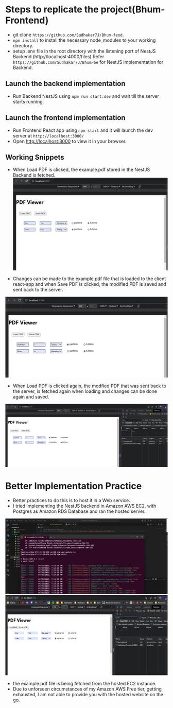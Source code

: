 # Steps to replicate the project(Bhum-Frontend)

- git clone `https://github.com/Sudhakar7J/Bhum-fend`.
- `npm install` to install the necessary node_modules to your working directory.
- setup .env file in the root directory with the listening port of NestJS Backend (http://localhost:4000/files) Refer `https://github.com/Sudhakar7J/Bhum-be` for NestJS implementation for Backend.

## **Launch the backend implementation**

- Run Backend NestJS using `npm run start:dev` and wait till the server starts running.

## **Launch the frontend implementation**

- Run Frontend React app using `npm start` and it will launch the dev server at `http://localhost:3000/`
- Open [http://localhost:3000](http://localhost:3000) to view it in your browser.

## Working Snippets

- When Load PDF is clicked, the example.pdf stored in the NestJS Backend is fetched.
  ![Alt text](image.png)

- Changes can be made to the example.pdf file that is loaded to the client react-app and when Save PDF is clicked, the modified PDF is saved and sent back to the server.

![Alt text](image-1.png)

- When Load PDF is clicked again, the modfied PDF that was sent back to the server, is fetched again when loading and changes can be done again and saved.

![Alt text](image-2.png)

# Better Implementation Practice

- Better practices to do this is to host it in a Web service.
- I tried implementing the NestJS backend in Amazon AWS EC2, with Postgres as Amazon RDS Database and ran the hosted server.

![Alt text](image-3.png)
![Alt text](image-4.png)

- the example.pdf file is being fetched from the hosted EC2 instance.
- Due to unforseen circumstances of my Amazon AWS Free tier, getting exhausted, I am not able to provide you with the hosted website on the go.
